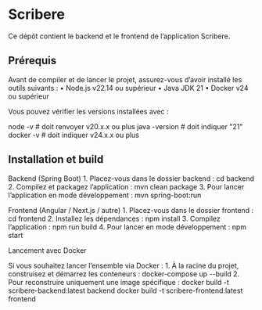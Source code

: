 # Scribere

Ce dépôt contient le backend et le frontend de l’application Scribere.

## Prérequis

Avant de compiler et de lancer le projet, assurez-vous d’avoir installé les outils suivants :
	•	Node.js v22.14 ou supérieur
	•	Java JDK 21
	•	Docker v24 ou supérieur

Vous pouvez vérifier les versions installées avec :

node -v   # doit renvoyer v20.x.x ou plus
java -version  # doit indiquer "21"
docker -v  # doit indiquer v24.x.x ou plus

## Installation et build

Backend (Spring Boot)
	1.	Placez-vous dans le dossier backend :
cd backend
	2.	Compilez et packagez l’application :
mvn clean package
	3.	Pour lancer l’application en mode développement :
mvn spring-boot:run



Frontend (Angular / Next.js / autre)
	1.	Placez-vous dans le dossier frontend :
cd frontend
	2.	Installez les dépendances :
npm install
	3.	Compilez l’application :
npm run build
	4.	Pour lancer en mode développement :
npm start


Lancement avec Docker

Si vous souhaitez lancer l’ensemble via Docker :
	1.	À la racine du projet, construisez et démarrez les conteneurs :
docker-compose up --build
	2.	Pour reconstruire uniquement une image spécifique :
docker build -t scribere-backend:latest backend
docker build -t scribere-frontend:latest frontend
